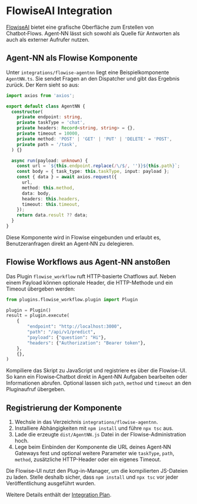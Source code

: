 # FlowiseAI Integration

[FlowiseAI](https://flowiseai.com/) bietet eine grafische Oberfläche zum Erstellen von Chatbot‑Flows. Agent‑NN lässt sich sowohl als Quelle für Antworten als auch als externer Aufrufer nutzen.

## Agent‑NN als Flowise Komponente

Unter `integrations/flowise-agentnn` liegt eine Beispielkomponente `AgentNN.ts`. Sie sendet Fragen an den Dispatcher und gibt das Ergebnis zurück. Der Kern sieht so aus:

```ts
import axios from 'axios';

export default class AgentNN {
  constructor(
    private endpoint: string,
    private taskType = 'chat',
    private headers: Record<string, string> = {},
    private timeout = 10000,
    private method: 'POST' | 'GET' | 'PUT' | 'DELETE' = 'POST',
    private path = '/task',
  ) {}

  async run(payload: unknown) {
    const url = `${this.endpoint.replace(/\/$/, '')}${this.path}`;
    const body = { task_type: this.taskType, input: payload };
    const { data } = await axios.request({
      url,
      method: this.method,
      data: body,
      headers: this.headers,
      timeout: this.timeout,
    });
    return data.result ?? data;
  }
}
```

Diese Komponente wird in Flowise eingebunden und erlaubt es, Benutzeranfragen direkt an Agent‑NN zu delegieren.

## Flowise Workflows aus Agent‑NN anstoßen

Das Plugin `flowise_workflow` ruft HTTP‑basierte Chatflows auf. Neben einem Payload können optionale Header, die HTTP-Methode und ein Timeout übergeben werden:


```python
from plugins.flowise_workflow.plugin import Plugin

plugin = Plugin()
result = plugin.execute(
    {
        "endpoint": "http://localhost:3000",
        "path": "/api/v1/predict",
        "payload": {"question": "Hi"},
        "headers": {"Authorization": "Bearer token"},
    },
    {},
)
```

Kompiliere das Skript zu JavaScript und registriere es über die Flowise-UI. So kann ein Flowise‑Chatbot direkt in Agent‑NN Aufgaben bearbeiten oder Informationen abrufen. Optional lassen sich `path`, `method` und `timeout` an den Pluginaufruf übergeben.

## Registrierung der Komponente

1. Wechsle in das Verzeichnis `integrations/flowise-agentnn`.
2. Installiere Abhängigkeiten mit `npm install` und führe `npx tsc` aus.
3. Lade die erzeugte `dist/AgentNN.js` Datei in der Flowise-Administration hoch.
4. Lege beim Einbinden der Komponente die URL deines Agent‑NN Gateways fest und
   optional weitere Parameter wie `taskType`, `path`, `method`, zusätzliche
   HTTP-Header oder ein eigenes Timeout.

Die Flowise-UI nutzt den Plug-in-Manager, um die kompilierten JS-Dateien zu laden.
Stelle deshalb sicher, dass `npm install` und `npx tsc` vor jeder Veröffentlichung
ausgeführt wurden.

Weitere Details enthält der [Integration Plan](full_integration_plan.md).
